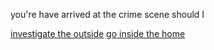 you're have arrived at the crime scene should I

[investigate the outside](outside-home.md)
[go inside the home](inside-home.md) 